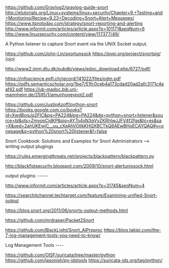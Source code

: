 https://github.com/Graylog2/graylog-guide-snort
http://etutorials.org/Linux+systems/linux+security/Chapter+9.+Testing+and+Monitoring/Recipe+9.23+Decoding+Snort+Alert+Messages/
https://www.itprotoday.com/strategy/snort-reporting-and-alerting
http://www.informit.com/articles/article.aspx?p=101171&seqNum=6
http://www.linuxsecurity.com/content/view/117377/49/



A Python listener to capture Snort event via the UNIX Socket output.


https://github.com/John-Lin/snortunsock
https://pypi.org/project/snortsig/ (ojo)


http://www2.imm.dtu.dk/pubdb/views/edoc_download.php/6727/pdf/

https://infoscience.epfl.ch/record/141022/files/pdm.pdf
https://pdfs.semanticscholar.org/1be7/51fc0ceb4a173cdad20ad2afc3171c4eaf42.pdf
https://ub-madoc.bib.uni-mannheim.de/2595/1/amunhoneypot2.pdf


https://github.com/JustinAzoff/python-snort
https://books.google.com.co/books?id=XwdBoqJq2FIC&pg=PA224&lpg=PA224&dq=python+snort+listener&source=bl&ots=ZmyopCjdKP&sig=AY7o4sN3qVyZKRhIwJJFV4f2fgs&hl=es&sa=X&ved=2ahUKEwjC__uu_cXeAhVGtlkKHQXBCTkQ6AEwBHoECAYQAQ#v=onepage&q=python%20snort%20listener&f=false

Snort Cookbook: Solutions and Examples for Snort Administrators --> writing output plugings


https://rules.emergingthreats.net/projects/blackpattern/blackpattern.py

http://blackfistsecurity.blogspot.com/2009/10/snort-alertunixsock.html

 output plugins: -----


http://www.informit.com/articles/article.aspx?p=31745&seqNum=4

https://searchitchannel.techtarget.com/feature/Examining-unified-Snort-output

https://blog.snort.org/2011/06/snorts-output-methods.html

https://github.com/mrdraper/Packet2Snort

https://github.com/BlackLight/Snort_AIPreproc
https://blog.takipi.com/the-7-log-management-tools-you-need-to-know/

 Log Management Tools ----

https://github.com/OISF/suricata/tree/master/python
https://github.com/jasonish/py-idstools
https://suricata-ids.org/tag/python/
